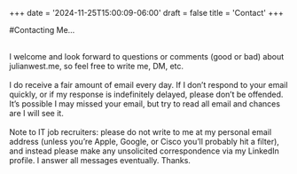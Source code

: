 +++
date = '2024-11-25T15:00:09-06:00'
draft = false
title = 'Contact'
+++

#Contacting Me… <br><br>

I welcome and look forward to questions or comments (good or bad) about julianwest.me, so feel free to write me, DM, etc.<br><br>
I do receive a fair amount of email every day. If I don’t respond to your email quickly, or if my response is indefinitely delayed, please don’t be offended. It’s possible I may missed your email, but try to read all email and chances are I will see it.<br><br>
Note to IT job recruiters: please do not write to me at my personal email address (unless you’re Apple, Google, or Cisco you’ll probably hit a filter), and instead please make any unsolicited correspondence via my LinkedIn profile. I answer all messages eventually.  Thanks.